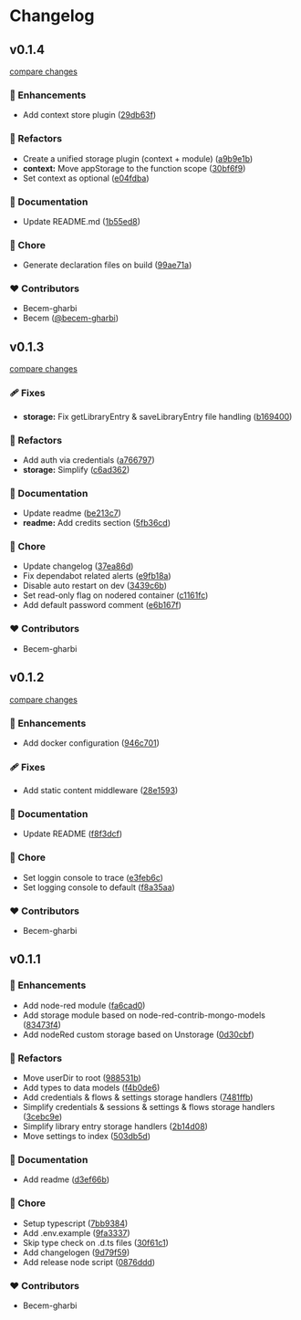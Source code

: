 # Changelog


## v0.1.4

[compare changes](https://github.com/becem-gharbi/node-red-unstorage/compare/v0.1.3...v0.1.4)


### 🚀 Enhancements

  - Add context store plugin ([29db63f](https://github.com/becem-gharbi/node-red-unstorage/commit/29db63f))

### 💅 Refactors

  - Create a unified storage plugin (context + module) ([a9b9e1b](https://github.com/becem-gharbi/node-red-unstorage/commit/a9b9e1b))
  - **context:** Move appStorage to the function scope ([30bf6f9](https://github.com/becem-gharbi/node-red-unstorage/commit/30bf6f9))
  - Set context as optional ([e04fdba](https://github.com/becem-gharbi/node-red-unstorage/commit/e04fdba))

### 📖 Documentation

  - Update README.md ([1b55ed8](https://github.com/becem-gharbi/node-red-unstorage/commit/1b55ed8))

### 🏡 Chore

  - Generate declaration files on build ([99ae71a](https://github.com/becem-gharbi/node-red-unstorage/commit/99ae71a))

### ❤️  Contributors

- Becem-gharbi 
- Becem ([@becem-gharbi](http://github.com/becem-gharbi))

## v0.1.3

[compare changes](https://github.com/becem-gharbi/node-red-unstorage/compare/v0.1.2...v0.1.3)


### 🩹 Fixes

  - **storage:** Fix getLibraryEntry & saveLibraryEntry file handling ([b169400](https://github.com/becem-gharbi/node-red-unstorage/commit/b169400))

### 💅 Refactors

  - Add auth via credentials ([a766797](https://github.com/becem-gharbi/node-red-unstorage/commit/a766797))
  - **storage:** Simplify ([c6ad362](https://github.com/becem-gharbi/node-red-unstorage/commit/c6ad362))

### 📖 Documentation

  - Update readme ([be213c7](https://github.com/becem-gharbi/node-red-unstorage/commit/be213c7))
  - **readme:** Add credits section ([5fb36cd](https://github.com/becem-gharbi/node-red-unstorage/commit/5fb36cd))

### 🏡 Chore

  - Update changelog ([37ea86d](https://github.com/becem-gharbi/node-red-unstorage/commit/37ea86d))
  - Fix dependabot related alerts ([e9fb18a](https://github.com/becem-gharbi/node-red-unstorage/commit/e9fb18a))
  - Disable auto restart on dev ([3439c6b](https://github.com/becem-gharbi/node-red-unstorage/commit/3439c6b))
  - Set read-only flag on nodered container ([c1161fc](https://github.com/becem-gharbi/node-red-unstorage/commit/c1161fc))
  - Add default password comment ([e6b167f](https://github.com/becem-gharbi/node-red-unstorage/commit/e6b167f))

### ❤️  Contributors

- Becem-gharbi

## v0.1.2

[compare changes](https://github.com/becem-gharbi/node-red-unstorage/compare/v0.1.1...v0.1.2)


### 🚀 Enhancements

  - Add docker configuration ([946c701](https://github.com/becem-gharbi/node-red-unstorage/commit/946c701))

### 🩹 Fixes

  - Add static content middleware ([28e1593](https://github.com/becem-gharbi/node-red-unstorage/commit/28e1593))

### 📖 Documentation

  - Update README ([f8f3dcf](https://github.com/becem-gharbi/node-red-unstorage/commit/f8f3dcf))

### 🏡 Chore

  - Set loggin console to trace ([e3feb6c](https://github.com/becem-gharbi/node-red-unstorage/commit/e3feb6c))
  - Set logging console to default ([f8a35aa](https://github.com/becem-gharbi/node-red-unstorage/commit/f8a35aa))

### ❤️  Contributors

- Becem-gharbi

## v0.1.1


### 🚀 Enhancements

  - Add node-red module ([fa6cad0](https://github.com/becem-gharbi/node-red-unstorage/commit/fa6cad0))
  - Add storage module based on node-red-contrib-mongo-models ([83473f4](https://github.com/becem-gharbi/node-red-unstorage/commit/83473f4))
  - Add nodeRed custom storage based on Unstorage ([0d30cbf](https://github.com/becem-gharbi/node-red-unstorage/commit/0d30cbf))

### 💅 Refactors

  - Move userDir to root ([988531b](https://github.com/becem-gharbi/node-red-unstorage/commit/988531b))
  - Add types to data models ([f4b0de6](https://github.com/becem-gharbi/node-red-unstorage/commit/f4b0de6))
  - Add credentials & flows & settings storage handlers ([7481ffb](https://github.com/becem-gharbi/node-red-unstorage/commit/7481ffb))
  - Simplify credentials & sessions & settings & flows storage handlers ([3cebc9e](https://github.com/becem-gharbi/node-red-unstorage/commit/3cebc9e))
  - Simplify library entry storage handlers ([2b14d08](https://github.com/becem-gharbi/node-red-unstorage/commit/2b14d08))
  - Move settings to index ([503db5d](https://github.com/becem-gharbi/node-red-unstorage/commit/503db5d))

### 📖 Documentation

  - Add readme ([d3ef66b](https://github.com/becem-gharbi/node-red-unstorage/commit/d3ef66b))

### 🏡 Chore

  - Setup typescript ([7bb9384](https://github.com/becem-gharbi/node-red-unstorage/commit/7bb9384))
  - Add .env.example ([9fa3337](https://github.com/becem-gharbi/node-red-unstorage/commit/9fa3337))
  - Skip type check on .d.ts files ([30f61c1](https://github.com/becem-gharbi/node-red-unstorage/commit/30f61c1))
  - Add changelogen ([9d79f59](https://github.com/becem-gharbi/node-red-unstorage/commit/9d79f59))
  - Add release node script ([0876ddd](https://github.com/becem-gharbi/node-red-unstorage/commit/0876ddd))

### ❤️  Contributors

- Becem-gharbi

